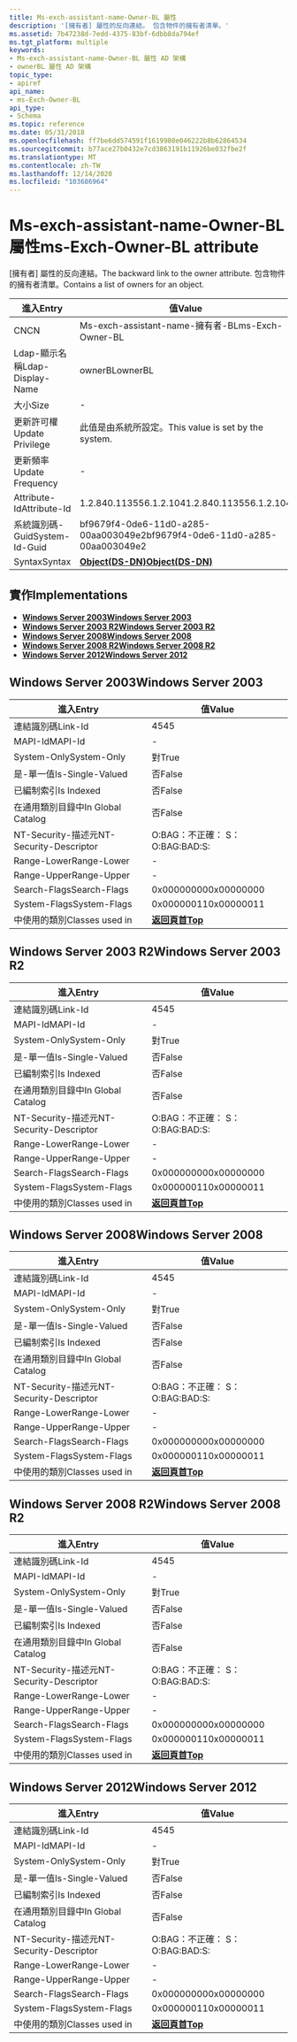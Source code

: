 ```yaml
---
title: Ms-exch-assistant-name-Owner-BL 屬性
description: '[擁有者] 屬性的反向連結。 包含物件的擁有者清單。'
ms.assetid: 7b47238d-7edd-4375-83bf-6dbb8da794ef
ms.tgt_platform: multiple
keywords:
- Ms-exch-assistant-name-Owner-BL 屬性 AD 架構
- ownerBL 屬性 AD 架構
topic_type:
- apiref
api_name:
- ms-Exch-Owner-BL
api_type:
- Schema
ms.topic: reference
ms.date: 05/31/2018
ms.openlocfilehash: ff7be6dd574591f1619980e046222b8b62864534
ms.sourcegitcommit: b77ace27b0432e7cd3863191b11926be032fbe2f
ms.translationtype: MT
ms.contentlocale: zh-TW
ms.lasthandoff: 12/14/2020
ms.locfileid: "103686964"
---
```

# <a name="ms-exch-owner-bl-attribute"></a><span data-ttu-id="6e091-106">Ms-exch-assistant-name-Owner-BL 屬性</span><span class="sxs-lookup"><span data-stu-id="6e091-106">ms-Exch-Owner-BL attribute</span></span>

<span data-ttu-id="6e091-107">[擁有者] 屬性的反向連結。</span><span class="sxs-lookup"><span data-stu-id="6e091-107">The backward link to the owner attribute.</span></span> <span data-ttu-id="6e091-108">包含物件的擁有者清單。</span><span class="sxs-lookup"><span data-stu-id="6e091-108">Contains a list of owners for an object.</span></span>



| <span data-ttu-id="6e091-109">進入</span><span class="sxs-lookup"><span data-stu-id="6e091-109">Entry</span></span> | <span data-ttu-id="6e091-110">值</span><span class="sxs-lookup"><span data-stu-id="6e091-110">Value</span></span> |
|-------------------|-----------------------------------------|
| <span data-ttu-id="6e091-111">CN</span><span class="sxs-lookup"><span data-stu-id="6e091-111">CN</span></span>                | <span data-ttu-id="6e091-112">Ms-exch-assistant-name-擁有者-BL</span><span class="sxs-lookup"><span data-stu-id="6e091-112">ms-Exch-Owner-BL</span></span>                        |
| <span data-ttu-id="6e091-113">Ldap-顯示名稱</span><span class="sxs-lookup"><span data-stu-id="6e091-113">Ldap-Display-Name</span></span> | <span data-ttu-id="6e091-114">ownerBL</span><span class="sxs-lookup"><span data-stu-id="6e091-114">ownerBL</span></span>                                 |
| <span data-ttu-id="6e091-115">大小</span><span class="sxs-lookup"><span data-stu-id="6e091-115">Size</span></span>              | \-                                      |
| <span data-ttu-id="6e091-116">更新許可權</span><span class="sxs-lookup"><span data-stu-id="6e091-116">Update Privilege</span></span>  | <span data-ttu-id="6e091-117">此值是由系統所設定。</span><span class="sxs-lookup"><span data-stu-id="6e091-117">This value is set by the system.</span></span>        |
| <span data-ttu-id="6e091-118">更新頻率</span><span class="sxs-lookup"><span data-stu-id="6e091-118">Update Frequency</span></span>  | \-                                      |
| <span data-ttu-id="6e091-119">Attribute-Id</span><span class="sxs-lookup"><span data-stu-id="6e091-119">Attribute-Id</span></span>      | <span data-ttu-id="6e091-120">1.2.840.113556.1.2.104</span><span class="sxs-lookup"><span data-stu-id="6e091-120">1.2.840.113556.1.2.104</span></span>                  |
| <span data-ttu-id="6e091-121">系統識別碼-Guid</span><span class="sxs-lookup"><span data-stu-id="6e091-121">System-Id-Guid</span></span>    | <span data-ttu-id="6e091-122">bf9679f4-0de6-11d0-a285-00aa003049e2</span><span class="sxs-lookup"><span data-stu-id="6e091-122">bf9679f4-0de6-11d0-a285-00aa003049e2</span></span>    |
| <span data-ttu-id="6e091-123">Syntax</span><span class="sxs-lookup"><span data-stu-id="6e091-123">Syntax</span></span>            | [<span data-ttu-id="6e091-124">**Object(DS-DN)**</span><span class="sxs-lookup"><span data-stu-id="6e091-124">**Object(DS-DN)**</span></span>](s-object-ds-dn.md) |



## <a name="implementations"></a><span data-ttu-id="6e091-125">實作</span><span class="sxs-lookup"><span data-stu-id="6e091-125">Implementations</span></span>

-   [<span data-ttu-id="6e091-126">**Windows Server 2003**</span><span class="sxs-lookup"><span data-stu-id="6e091-126">**Windows Server 2003**</span></span>](#windows-server-2003)
-   [<span data-ttu-id="6e091-127">**Windows Server 2003 R2**</span><span class="sxs-lookup"><span data-stu-id="6e091-127">**Windows Server 2003 R2**</span></span>](#windows-server-2003-r2)
-   [<span data-ttu-id="6e091-128">**Windows Server 2008**</span><span class="sxs-lookup"><span data-stu-id="6e091-128">**Windows Server 2008**</span></span>](#windows-server-2008)
-   [<span data-ttu-id="6e091-129">**Windows Server 2008 R2**</span><span class="sxs-lookup"><span data-stu-id="6e091-129">**Windows Server 2008 R2**</span></span>](#windows-server-2008-r2)
-   [<span data-ttu-id="6e091-130">**Windows Server 2012**</span><span class="sxs-lookup"><span data-stu-id="6e091-130">**Windows Server 2012**</span></span>](#windows-server-2012)

## <a name="windows-server-2003"></a><span data-ttu-id="6e091-131">Windows Server 2003</span><span class="sxs-lookup"><span data-stu-id="6e091-131">Windows Server 2003</span></span>



| <span data-ttu-id="6e091-132">進入</span><span class="sxs-lookup"><span data-stu-id="6e091-132">Entry</span></span> | <span data-ttu-id="6e091-133">值</span><span class="sxs-lookup"><span data-stu-id="6e091-133">Value</span></span> |
|------------------------|---------------------------------|
| <span data-ttu-id="6e091-134">連結識別碼</span><span class="sxs-lookup"><span data-stu-id="6e091-134">Link-Id</span></span>                | <span data-ttu-id="6e091-135">45</span><span class="sxs-lookup"><span data-stu-id="6e091-135">45</span></span>                              |
| <span data-ttu-id="6e091-136">MAPI-Id</span><span class="sxs-lookup"><span data-stu-id="6e091-136">MAPI-Id</span></span>                | \-                              |
| <span data-ttu-id="6e091-137">System-Only</span><span class="sxs-lookup"><span data-stu-id="6e091-137">System-Only</span></span>            | <span data-ttu-id="6e091-138">對</span><span class="sxs-lookup"><span data-stu-id="6e091-138">True</span></span>                            |
| <span data-ttu-id="6e091-139">是-單一值</span><span class="sxs-lookup"><span data-stu-id="6e091-139">Is-Single-Valued</span></span>       | <span data-ttu-id="6e091-140">否</span><span class="sxs-lookup"><span data-stu-id="6e091-140">False</span></span>                           |
| <span data-ttu-id="6e091-141">已編制索引</span><span class="sxs-lookup"><span data-stu-id="6e091-141">Is Indexed</span></span>             | <span data-ttu-id="6e091-142">否</span><span class="sxs-lookup"><span data-stu-id="6e091-142">False</span></span>                           |
| <span data-ttu-id="6e091-143">在通用類別目錄中</span><span class="sxs-lookup"><span data-stu-id="6e091-143">In Global Catalog</span></span>      | <span data-ttu-id="6e091-144">否</span><span class="sxs-lookup"><span data-stu-id="6e091-144">False</span></span>                           |
| <span data-ttu-id="6e091-145">NT-Security-描述元</span><span class="sxs-lookup"><span data-stu-id="6e091-145">NT-Security-Descriptor</span></span> | <span data-ttu-id="6e091-146">O:BAG：不正確： S：</span><span class="sxs-lookup"><span data-stu-id="6e091-146">O:BAG:BAD:S:</span></span>                    |
| <span data-ttu-id="6e091-147">Range-Lower</span><span class="sxs-lookup"><span data-stu-id="6e091-147">Range-Lower</span></span>            | \-                              |
| <span data-ttu-id="6e091-148">Range-Upper</span><span class="sxs-lookup"><span data-stu-id="6e091-148">Range-Upper</span></span>            | \-                              |
| <span data-ttu-id="6e091-149">Search-Flags</span><span class="sxs-lookup"><span data-stu-id="6e091-149">Search-Flags</span></span>           | <span data-ttu-id="6e091-150">0x00000000</span><span class="sxs-lookup"><span data-stu-id="6e091-150">0x00000000</span></span>                      |
| <span data-ttu-id="6e091-151">System-Flags</span><span class="sxs-lookup"><span data-stu-id="6e091-151">System-Flags</span></span>           | <span data-ttu-id="6e091-152">0x00000011</span><span class="sxs-lookup"><span data-stu-id="6e091-152">0x00000011</span></span>                      |
| <span data-ttu-id="6e091-153">中使用的類別</span><span class="sxs-lookup"><span data-stu-id="6e091-153">Classes used in</span></span>        | [<span data-ttu-id="6e091-154">**返回頁首**</span><span class="sxs-lookup"><span data-stu-id="6e091-154">**Top**</span></span>](c-top.md)<br/> |



## <a name="windows-server-2003-r2"></a><span data-ttu-id="6e091-155">Windows Server 2003 R2</span><span class="sxs-lookup"><span data-stu-id="6e091-155">Windows Server 2003 R2</span></span>



| <span data-ttu-id="6e091-156">進入</span><span class="sxs-lookup"><span data-stu-id="6e091-156">Entry</span></span> | <span data-ttu-id="6e091-157">值</span><span class="sxs-lookup"><span data-stu-id="6e091-157">Value</span></span> |
|------------------------|---------------------------------|
| <span data-ttu-id="6e091-158">連結識別碼</span><span class="sxs-lookup"><span data-stu-id="6e091-158">Link-Id</span></span>                | <span data-ttu-id="6e091-159">45</span><span class="sxs-lookup"><span data-stu-id="6e091-159">45</span></span>                              |
| <span data-ttu-id="6e091-160">MAPI-Id</span><span class="sxs-lookup"><span data-stu-id="6e091-160">MAPI-Id</span></span>                | \-                              |
| <span data-ttu-id="6e091-161">System-Only</span><span class="sxs-lookup"><span data-stu-id="6e091-161">System-Only</span></span>            | <span data-ttu-id="6e091-162">對</span><span class="sxs-lookup"><span data-stu-id="6e091-162">True</span></span>                            |
| <span data-ttu-id="6e091-163">是-單一值</span><span class="sxs-lookup"><span data-stu-id="6e091-163">Is-Single-Valued</span></span>       | <span data-ttu-id="6e091-164">否</span><span class="sxs-lookup"><span data-stu-id="6e091-164">False</span></span>                           |
| <span data-ttu-id="6e091-165">已編制索引</span><span class="sxs-lookup"><span data-stu-id="6e091-165">Is Indexed</span></span>             | <span data-ttu-id="6e091-166">否</span><span class="sxs-lookup"><span data-stu-id="6e091-166">False</span></span>                           |
| <span data-ttu-id="6e091-167">在通用類別目錄中</span><span class="sxs-lookup"><span data-stu-id="6e091-167">In Global Catalog</span></span>      | <span data-ttu-id="6e091-168">否</span><span class="sxs-lookup"><span data-stu-id="6e091-168">False</span></span>                           |
| <span data-ttu-id="6e091-169">NT-Security-描述元</span><span class="sxs-lookup"><span data-stu-id="6e091-169">NT-Security-Descriptor</span></span> | <span data-ttu-id="6e091-170">O:BAG：不正確： S：</span><span class="sxs-lookup"><span data-stu-id="6e091-170">O:BAG:BAD:S:</span></span>                    |
| <span data-ttu-id="6e091-171">Range-Lower</span><span class="sxs-lookup"><span data-stu-id="6e091-171">Range-Lower</span></span>            | \-                              |
| <span data-ttu-id="6e091-172">Range-Upper</span><span class="sxs-lookup"><span data-stu-id="6e091-172">Range-Upper</span></span>            | \-                              |
| <span data-ttu-id="6e091-173">Search-Flags</span><span class="sxs-lookup"><span data-stu-id="6e091-173">Search-Flags</span></span>           | <span data-ttu-id="6e091-174">0x00000000</span><span class="sxs-lookup"><span data-stu-id="6e091-174">0x00000000</span></span>                      |
| <span data-ttu-id="6e091-175">System-Flags</span><span class="sxs-lookup"><span data-stu-id="6e091-175">System-Flags</span></span>           | <span data-ttu-id="6e091-176">0x00000011</span><span class="sxs-lookup"><span data-stu-id="6e091-176">0x00000011</span></span>                      |
| <span data-ttu-id="6e091-177">中使用的類別</span><span class="sxs-lookup"><span data-stu-id="6e091-177">Classes used in</span></span>        | [<span data-ttu-id="6e091-178">**返回頁首**</span><span class="sxs-lookup"><span data-stu-id="6e091-178">**Top**</span></span>](c-top.md)<br/> |



## <a name="windows-server-2008"></a><span data-ttu-id="6e091-179">Windows Server 2008</span><span class="sxs-lookup"><span data-stu-id="6e091-179">Windows Server 2008</span></span>



| <span data-ttu-id="6e091-180">進入</span><span class="sxs-lookup"><span data-stu-id="6e091-180">Entry</span></span> | <span data-ttu-id="6e091-181">值</span><span class="sxs-lookup"><span data-stu-id="6e091-181">Value</span></span> |
|------------------------|---------------------------------|
| <span data-ttu-id="6e091-182">連結識別碼</span><span class="sxs-lookup"><span data-stu-id="6e091-182">Link-Id</span></span>                | <span data-ttu-id="6e091-183">45</span><span class="sxs-lookup"><span data-stu-id="6e091-183">45</span></span>                              |
| <span data-ttu-id="6e091-184">MAPI-Id</span><span class="sxs-lookup"><span data-stu-id="6e091-184">MAPI-Id</span></span>                | \-                              |
| <span data-ttu-id="6e091-185">System-Only</span><span class="sxs-lookup"><span data-stu-id="6e091-185">System-Only</span></span>            | <span data-ttu-id="6e091-186">對</span><span class="sxs-lookup"><span data-stu-id="6e091-186">True</span></span>                            |
| <span data-ttu-id="6e091-187">是-單一值</span><span class="sxs-lookup"><span data-stu-id="6e091-187">Is-Single-Valued</span></span>       | <span data-ttu-id="6e091-188">否</span><span class="sxs-lookup"><span data-stu-id="6e091-188">False</span></span>                           |
| <span data-ttu-id="6e091-189">已編制索引</span><span class="sxs-lookup"><span data-stu-id="6e091-189">Is Indexed</span></span>             | <span data-ttu-id="6e091-190">否</span><span class="sxs-lookup"><span data-stu-id="6e091-190">False</span></span>                           |
| <span data-ttu-id="6e091-191">在通用類別目錄中</span><span class="sxs-lookup"><span data-stu-id="6e091-191">In Global Catalog</span></span>      | <span data-ttu-id="6e091-192">否</span><span class="sxs-lookup"><span data-stu-id="6e091-192">False</span></span>                           |
| <span data-ttu-id="6e091-193">NT-Security-描述元</span><span class="sxs-lookup"><span data-stu-id="6e091-193">NT-Security-Descriptor</span></span> | <span data-ttu-id="6e091-194">O:BAG：不正確： S：</span><span class="sxs-lookup"><span data-stu-id="6e091-194">O:BAG:BAD:S:</span></span>                    |
| <span data-ttu-id="6e091-195">Range-Lower</span><span class="sxs-lookup"><span data-stu-id="6e091-195">Range-Lower</span></span>            | \-                              |
| <span data-ttu-id="6e091-196">Range-Upper</span><span class="sxs-lookup"><span data-stu-id="6e091-196">Range-Upper</span></span>            | \-                              |
| <span data-ttu-id="6e091-197">Search-Flags</span><span class="sxs-lookup"><span data-stu-id="6e091-197">Search-Flags</span></span>           | <span data-ttu-id="6e091-198">0x00000000</span><span class="sxs-lookup"><span data-stu-id="6e091-198">0x00000000</span></span>                      |
| <span data-ttu-id="6e091-199">System-Flags</span><span class="sxs-lookup"><span data-stu-id="6e091-199">System-Flags</span></span>           | <span data-ttu-id="6e091-200">0x00000011</span><span class="sxs-lookup"><span data-stu-id="6e091-200">0x00000011</span></span>                      |
| <span data-ttu-id="6e091-201">中使用的類別</span><span class="sxs-lookup"><span data-stu-id="6e091-201">Classes used in</span></span>        | [<span data-ttu-id="6e091-202">**返回頁首**</span><span class="sxs-lookup"><span data-stu-id="6e091-202">**Top**</span></span>](c-top.md)<br/> |



## <a name="windows-server-2008-r2"></a><span data-ttu-id="6e091-203">Windows Server 2008 R2</span><span class="sxs-lookup"><span data-stu-id="6e091-203">Windows Server 2008 R2</span></span>



| <span data-ttu-id="6e091-204">進入</span><span class="sxs-lookup"><span data-stu-id="6e091-204">Entry</span></span> | <span data-ttu-id="6e091-205">值</span><span class="sxs-lookup"><span data-stu-id="6e091-205">Value</span></span> |
|------------------------|---------------------------------|
| <span data-ttu-id="6e091-206">連結識別碼</span><span class="sxs-lookup"><span data-stu-id="6e091-206">Link-Id</span></span>                | <span data-ttu-id="6e091-207">45</span><span class="sxs-lookup"><span data-stu-id="6e091-207">45</span></span>                              |
| <span data-ttu-id="6e091-208">MAPI-Id</span><span class="sxs-lookup"><span data-stu-id="6e091-208">MAPI-Id</span></span>                | \-                              |
| <span data-ttu-id="6e091-209">System-Only</span><span class="sxs-lookup"><span data-stu-id="6e091-209">System-Only</span></span>            | <span data-ttu-id="6e091-210">對</span><span class="sxs-lookup"><span data-stu-id="6e091-210">True</span></span>                            |
| <span data-ttu-id="6e091-211">是-單一值</span><span class="sxs-lookup"><span data-stu-id="6e091-211">Is-Single-Valued</span></span>       | <span data-ttu-id="6e091-212">否</span><span class="sxs-lookup"><span data-stu-id="6e091-212">False</span></span>                           |
| <span data-ttu-id="6e091-213">已編制索引</span><span class="sxs-lookup"><span data-stu-id="6e091-213">Is Indexed</span></span>             | <span data-ttu-id="6e091-214">否</span><span class="sxs-lookup"><span data-stu-id="6e091-214">False</span></span>                           |
| <span data-ttu-id="6e091-215">在通用類別目錄中</span><span class="sxs-lookup"><span data-stu-id="6e091-215">In Global Catalog</span></span>      | <span data-ttu-id="6e091-216">否</span><span class="sxs-lookup"><span data-stu-id="6e091-216">False</span></span>                           |
| <span data-ttu-id="6e091-217">NT-Security-描述元</span><span class="sxs-lookup"><span data-stu-id="6e091-217">NT-Security-Descriptor</span></span> | <span data-ttu-id="6e091-218">O:BAG：不正確： S：</span><span class="sxs-lookup"><span data-stu-id="6e091-218">O:BAG:BAD:S:</span></span>                    |
| <span data-ttu-id="6e091-219">Range-Lower</span><span class="sxs-lookup"><span data-stu-id="6e091-219">Range-Lower</span></span>            | \-                              |
| <span data-ttu-id="6e091-220">Range-Upper</span><span class="sxs-lookup"><span data-stu-id="6e091-220">Range-Upper</span></span>            | \-                              |
| <span data-ttu-id="6e091-221">Search-Flags</span><span class="sxs-lookup"><span data-stu-id="6e091-221">Search-Flags</span></span>           | <span data-ttu-id="6e091-222">0x00000000</span><span class="sxs-lookup"><span data-stu-id="6e091-222">0x00000000</span></span>                      |
| <span data-ttu-id="6e091-223">System-Flags</span><span class="sxs-lookup"><span data-stu-id="6e091-223">System-Flags</span></span>           | <span data-ttu-id="6e091-224">0x00000011</span><span class="sxs-lookup"><span data-stu-id="6e091-224">0x00000011</span></span>                      |
| <span data-ttu-id="6e091-225">中使用的類別</span><span class="sxs-lookup"><span data-stu-id="6e091-225">Classes used in</span></span>        | [<span data-ttu-id="6e091-226">**返回頁首**</span><span class="sxs-lookup"><span data-stu-id="6e091-226">**Top**</span></span>](c-top.md)<br/> |



## <a name="windows-server-2012"></a><span data-ttu-id="6e091-227">Windows Server 2012</span><span class="sxs-lookup"><span data-stu-id="6e091-227">Windows Server 2012</span></span>



| <span data-ttu-id="6e091-228">進入</span><span class="sxs-lookup"><span data-stu-id="6e091-228">Entry</span></span> | <span data-ttu-id="6e091-229">值</span><span class="sxs-lookup"><span data-stu-id="6e091-229">Value</span></span> |
|------------------------|---------------------------------|
| <span data-ttu-id="6e091-230">連結識別碼</span><span class="sxs-lookup"><span data-stu-id="6e091-230">Link-Id</span></span>                | <span data-ttu-id="6e091-231">45</span><span class="sxs-lookup"><span data-stu-id="6e091-231">45</span></span>                              |
| <span data-ttu-id="6e091-232">MAPI-Id</span><span class="sxs-lookup"><span data-stu-id="6e091-232">MAPI-Id</span></span>                | \-                              |
| <span data-ttu-id="6e091-233">System-Only</span><span class="sxs-lookup"><span data-stu-id="6e091-233">System-Only</span></span>            | <span data-ttu-id="6e091-234">對</span><span class="sxs-lookup"><span data-stu-id="6e091-234">True</span></span>                            |
| <span data-ttu-id="6e091-235">是-單一值</span><span class="sxs-lookup"><span data-stu-id="6e091-235">Is-Single-Valued</span></span>       | <span data-ttu-id="6e091-236">否</span><span class="sxs-lookup"><span data-stu-id="6e091-236">False</span></span>                           |
| <span data-ttu-id="6e091-237">已編制索引</span><span class="sxs-lookup"><span data-stu-id="6e091-237">Is Indexed</span></span>             | <span data-ttu-id="6e091-238">否</span><span class="sxs-lookup"><span data-stu-id="6e091-238">False</span></span>                           |
| <span data-ttu-id="6e091-239">在通用類別目錄中</span><span class="sxs-lookup"><span data-stu-id="6e091-239">In Global Catalog</span></span>      | <span data-ttu-id="6e091-240">否</span><span class="sxs-lookup"><span data-stu-id="6e091-240">False</span></span>                           |
| <span data-ttu-id="6e091-241">NT-Security-描述元</span><span class="sxs-lookup"><span data-stu-id="6e091-241">NT-Security-Descriptor</span></span> | <span data-ttu-id="6e091-242">O:BAG：不正確： S：</span><span class="sxs-lookup"><span data-stu-id="6e091-242">O:BAG:BAD:S:</span></span>                    |
| <span data-ttu-id="6e091-243">Range-Lower</span><span class="sxs-lookup"><span data-stu-id="6e091-243">Range-Lower</span></span>            | \-                              |
| <span data-ttu-id="6e091-244">Range-Upper</span><span class="sxs-lookup"><span data-stu-id="6e091-244">Range-Upper</span></span>            | \-                              |
| <span data-ttu-id="6e091-245">Search-Flags</span><span class="sxs-lookup"><span data-stu-id="6e091-245">Search-Flags</span></span>           | <span data-ttu-id="6e091-246">0x00000000</span><span class="sxs-lookup"><span data-stu-id="6e091-246">0x00000000</span></span>                      |
| <span data-ttu-id="6e091-247">System-Flags</span><span class="sxs-lookup"><span data-stu-id="6e091-247">System-Flags</span></span>           | <span data-ttu-id="6e091-248">0x00000011</span><span class="sxs-lookup"><span data-stu-id="6e091-248">0x00000011</span></span>                      |
| <span data-ttu-id="6e091-249">中使用的類別</span><span class="sxs-lookup"><span data-stu-id="6e091-249">Classes used in</span></span>        | [<span data-ttu-id="6e091-250">**返回頁首**</span><span class="sxs-lookup"><span data-stu-id="6e091-250">**Top**</span></span>](c-top.md)<br/> |



 

 





